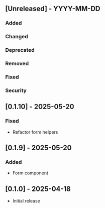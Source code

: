 ## [Unreleased] - YYYY-MM-DD
### Added
### Changed
### Deprecated
### Removed
### Fixed
### Security

## [0.1.10] - 2025-05-20

### Fixed

- Refactor form helpers

## [0.1.9] - 2025-05-20

### Added

- Form component

## [0.1.0] - 2025-04-18

- Initial release
